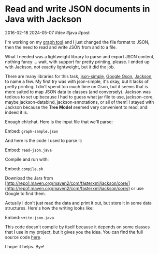 # Read and write JSON documents in Java with Jackson
2016-02-18 2024-05-07 #dev #java #post

I'm working on my [graph tool](https://github.com/rendon/graph_illustrator/) and I just changed the file format to JSON, then the need to read and write JSON from and to a file.

What I needed was a lightweight library to parse and export JSON content, nothing fancy ... wait, with support for pretty printing, please. I ended up with Jackson, not exactly lightweight, but it did the job.

There are many libraries for this task, [json-simple](https://code.google.com/p/json-simple/), [Google Gson](https://code.google.com/p/google-gson/), [Jackson](http://jackson.codehaus.org/), to name a few. My first try was with json-simple, it's okay, but it lacks of pretty printing. I din't spend too much time on Gson, but it seems that is more suited to map JSON data to classes (and conversely). Jackson was tedious to set up because I had to guess what jar file to use, jackson-core, maybe jackson-databind, jackson-annotations, or all of them! I stayed with Jackson because the **Tree Model** seemed very convenient to read, and indeed it is.

Enough chitchat. Here is the input file that we'll parse:

Embed: `graph-sample.json`

And here is the code I used to parse it:

Embed: `read-json.java`

Compile and run with:

Embed: `compile.sh`

Download the Jars from [http://repo1.maven.org/maven2/com/fasterxml/jackson/core/](http://repo1.maven.org/maven2/com/fasterxml/jackson/core/) or use Google to find them.

Actually I don't just read the data and print it out, but store it in some data structures. Here's how the writing looks like:

Embed: `write-json.java`

This code doesn't compile by itself because it depends on some classes that I use in my project, but it gives you the idea. You can find the full source code [here](https://github.com/rendon/graph_illustrator/blob/master/src/edu/inforscience/Main.java).

I hope it helps. Bye!
